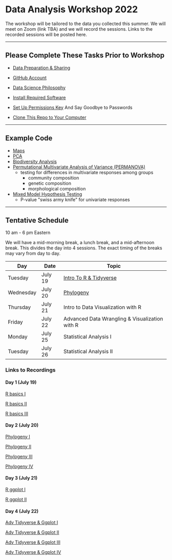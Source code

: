 # Data Analysis Workshop 2022

The workshop will be tailored to the data you collected this summer.  We will meet on Zoom (link TBA) and we will record the sessions.  Links to the recorded sessions will be posted here.

---

## Please Complete These Tasks Prior to Workshop

* [Data Preparation & Sharing](data_preparation.md)

* [GitHub Account](github_account.md)

* [Data Science Philosophy](datasci_philosophy.md)

* [Install Required Software](install_software.md)

* [Set Up Permissions Key](Github_SSH.docx) And Say Goodbye to Passwords

* [Clone This Repo to Your Computer](clone_repo.md)

---

## Example Code

* [Maps](./adv_tidyverse_ggplot)
* [PCA](./statistics/PCA)
* [Biodiversity Analysis](./statistics/biodiversity)
* [Permutational Multivariate Analysis of Variance (PERMANOVA)](./statistics/biodiversity)
  * testing for differences in multivariate responses among groups
    * community composition
    * genetic composition
    * morphological composition
* [Mixed Model Hypothesis Testing](./statistics/model_fitting)
  * P-value "swiss army knife" for univariate responses

---
## Tentative Schedule

10 am - 6 pm Eastern

We will have a mid-morning break, a lunch break, and a mid-afternoon break. This divides the day into 4 sessions.  The exact timing of the breaks may vary from day to day.

| Day | Date | Topic |
| --- | --- | --- |
| Tuesday | July 19 | [Intro To R & Tidyverse](./r_tidyverse_intro) |
| Wednesday | July 20 | [Phylogeny](./phiRes_phylogeny) |
| Thursday | July 21 | Intro to Data Visualization with R |
| Friday | July 22 | Advanced Data Wrangling & Visualization with R |
| Monday | July 25 | Statistical Analysis I |
| Tuesday | July 26 | Statistical Analysis II |


### Links to Recordings

#### Day 1 (July 19)

[R basics I](https://odumedia.mediaspace.kaltura.com/media/R+Basics/1_1kvdji5e)

[R basics II](https://odumedia.mediaspace.kaltura.com/media/R+basics+II/1_qw350eod)

[R basics III](https://odumedia.mediaspace.kaltura.com/media/David+T.+Gauthier%27s+Zoom+Meeting/1_sp2auve9)

#### Day 2 (July 20)

[Phylogeny I](https://odumedia.mediaspace.kaltura.com/media/Phylogeny+I/1_f1og4ooj)

[Phylogeny II](https://odumedia.mediaspace.kaltura.com/media/Phylogeny+II/1_lube0fds)

[Phylogeny III](https://odumedia.mediaspace.kaltura.com/media/Phylogeny+III/1_rbakwxpu)

[Phylogeny IV](https://odumedia.mediaspace.kaltura.com/media/Phylogeny+IV/1_2xoptte4)

#### Day 3 (July 21)

[R ggplot I](https://odumedia.mediaspace.kaltura.com/media/ggplot+I/1_nutiwtxk)

[R ggplot II](https://odumedia.mediaspace.kaltura.com/media/ggplot+II/1_lubfl2tl)

#### Day 4 (July 22)

[Adv Tidyverse & Ggplot I](https://nam12.safelinks.protection.outlook.com/?url=https%3A%2F%2Fodu.zoom.us%2Fj%2F98271144739%3Fpwd%3DQXBRWlBzT2pKM3I5WGM5V2kzRWFjdz09&amp;data=05%7C01%7CChris.Bird%40tamucc.edu%7C0b3c31ae4984475bb63c08da6bdcb8ea%7C34cbfaf167a64781a9ca514eb2550b66%7C0%7C0%7C637940893001183183%7CUnknown%7CTWFpbGZsb3d8eyJWIjoiMC4wLjAwMDAiLCJQIjoiV2luMzIiLCJBTiI6Ik1haWwiLCJXVCI6Mn0%3D%7C3000%7C%7C%7C&amp;sdata=7CmVqt6xEeLxs6EoEYiq2VJddaBNp0eHc35ZqvxhCaI%3D&amp;reserved=0)

[Adv Tidyverse & Ggplot II](https://nam12.safelinks.protection.outlook.com/?url=https%3A%2F%2Fodu.zoom.us%2Fj%2F98001372020%3Fpwd%3DUnlMNG9paURXdldDWlhERzREaG5kZz09&amp;data=05%7C01%7CChris.Bird%40tamucc.edu%7C0d382f19883948c351c208da6bdcbeeb%7C34cbfaf167a64781a9ca514eb2550b66%7C0%7C0%7C637940893101211497%7CUnknown%7CTWFpbGZsb3d8eyJWIjoiMC4wLjAwMDAiLCJQIjoiV2luMzIiLCJBTiI6Ik1haWwiLCJXVCI6Mn0%3D%7C3000%7C%7C%7C&amp;sdata=v2qocxF0StPbehDLRakJvjablqdm%2FpKRnGCWwaQQQe4%3D&amp;reserved=0)

[Adv Tidyverse & Ggplot III](https://nam12.safelinks.protection.outlook.com/?url=https%3A%2F%2Fodu.zoom.us%2Fj%2F98828346249%3Fpwd%3DZm13WUFFTC9xSytOVSt1RzRmK1ZaQT09&amp;data=05%7C01%7CChris.Bird%40tamucc.edu%7C306aef9824454e03d04208da6bdcc360%7C34cbfaf167a64781a9ca514eb2550b66%7C0%7C0%7C637940893173552861%7CUnknown%7CTWFpbGZsb3d8eyJWIjoiMC4wLjAwMDAiLCJQIjoiV2luMzIiLCJBTiI6Ik1haWwiLCJXVCI6Mn0%3D%7C3000%7C%7C%7C&amp;sdata=X%2FD2D%2FskHApihzsJuYnEevmi0wet5SXwXHzlgmGUNes%3D&amp;reserved=0)

[Adv Tidyverse & Ggplot IV](https://nam12.safelinks.protection.outlook.com/?url=https%3A%2F%2Fodu.zoom.us%2Fj%2F98914016073%3Fpwd%3DNTU4UXRKUjRDei9zeFhCRmU1ZGhCdz09&amp;data=05%7C01%7CChris.Bird%40tamucc.edu%7Cbf458db132ad467cc3dc08da6bdcc83c%7C34cbfaf167a64781a9ca514eb2550b66%7C0%7C0%7C637940893288432603%7CUnknown%7CTWFpbGZsb3d8eyJWIjoiMC4wLjAwMDAiLCJQIjoiV2luMzIiLCJBTiI6Ik1haWwiLCJXVCI6Mn0%3D%7C3000%7C%7C%7C&amp;sdata=cWnGbJQedqsBl%2BzDJ5Mmp2DKlQ8%2BJ%2BqWeh5BoTxOCE4%3D&amp;reserved=0)
